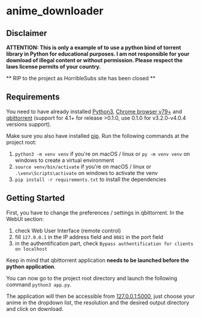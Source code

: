 # anime_downloader

## Disclaimer
**ATTENTION: This is only a example of to use a python bind of torrent library in Python for educational purposes.            I am not responsible for your download of illegal content or without permission. Please respect the laws license permits of your country.**

** RIP to the project as HorribleSubs site has been closed **

## Requirements

You need to have already installed [Python3](https://www.python.org/downloads/), [Chrome browser v79+](https://www.google.com/chrome/) and [qbittorrent](https://www.qbittorrent.org) (support for 4.1+ for release >0.1.0, use 0.1.0 for v3.2.0-v4.0.4 versions support).

Make sure you also have installed [pip](https://pip.pypa.io/en/stable/installing/). Run the following commands at the project root:
1. `python3 -m venv venv` if you're on macOS / linux or `py -m venv venv` on windows to create a virtual environment
2. `source venv/bin/activate` if you're on macOS / linux or `.\venv\Scripts\activate` on windows to activate the venv 
3. `pip install -r requirements.txt` to install the dependencies


## Getting Started

First, you have to change the preferences / settings in qbittorrent. In the WebUI section:
1. check Web User Interface (remote control)
2. fill `127.0.0.1` in the IP address field and `8081` in the port field
3. in the authentification part, check `Bypass authentification for clients on localhost`

Keep in mind that qbittorrent application **needs to be launched before the python application**.

You can now go to the project root directory and launch the following command `python3 app.py`.

The application will then be accessible from [127.0.0.1:5000](http://127.0.0.1:5000/), just choose your anime in the dropdown list, the resolution and the desired output directory and click on download.
